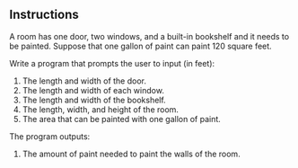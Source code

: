 ## Instructions
A room has one door, two windows, and a built-in bookshelf and it needs to be painted. Suppose that one gallon of paint can paint 120 square feet. 

Write a program that prompts the user to input (in feet):
1. The length and width of the door.
2. The length and width of each window.
3. The length and width of the bookshelf.
4. The length, width, and height of the room.
5. The area that can be painted with one gallon of paint.

The program outputs:
1. The amount of paint needed to paint the walls of the room.


